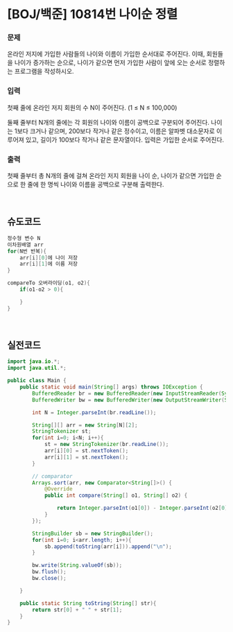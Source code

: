 # [BOJ/백준] 10814번 나이순 정렬

### 문제

온라인 저지에 가입한 사람들의 나이와 이름이 가입한 순서대로 주어진다. 이때, 회원들을 나이가 증가하는 순으로, 나이가 같으면 먼저 가입한 사람이 앞에 오는 순서로 정렬하는 프로그램을 작성하시오.

### 입력

첫째 줄에 온라인 저지 회원의 수 N이 주어진다. (1 ≤ N ≤ 100,000)

둘째 줄부터 N개의 줄에는 각 회원의 나이와 이름이 공백으로 구분되어 주어진다. 나이는 1보다 크거나 같으며, 200보다 작거나 같은 정수이고, 이름은 알파벳 대소문자로 이루어져 있고, 길이가 100보다 작거나 같은 문자열이다. 입력은 가입한 순서로 주어진다.

### 출력

첫째 줄부터 총 N개의 줄에 걸쳐 온라인 저지 회원을 나이 순, 나이가 같으면 가입한 순으로 한 줄에 한 명씩 나이와 이름을 공백으로 구분해 출력한다.

<br/>

## 슈도코드

```java
정수형 변수 N
이차원배열 arr
for(N번 반복){
	arr[i][0]에 나이 저장
	arr[i][1]에 이름 저장
}

compareTo 오버라이딩(o1, o2){
	if(o1-o2 > 0){

	}
}
```

<br>

## 실전코드

```java
import java.io.*;
import java.util.*;

public class Main {
	public static void main(String[] args) throws IOException {
		BufferedReader br = new BufferedReader(new InputStreamReader(System.in));
		BufferedWriter bw = new BufferedWriter(new OutputStreamWriter(System.out));

		int N = Integer.parseInt(br.readLine());

		String[][] arr = new String[N][2];
		StringTokenizer st;
		for(int i=0; i<N; i++){
			st = new StringTokenizer(br.readLine());
			arr[i][0] = st.nextToken();
			arr[i][1] = st.nextToken();
		}

		// comparator
		Arrays.sort(arr, new Comparator<String[]>() {
			@Override
			public int compare(String[] o1, String[] o2) {

				return Integer.parseInt(o1[0]) - Integer.parseInt(o2[0]);
			}
		});

		StringBuilder sb = new StringBuilder();
		for(int i=0; i<arr.length; i++){
			sb.append(toString(arr[i])).append("\n");
		}

		bw.write(String.valueOf(sb));
		bw.flush();
		bw.close();

	}

	public static String toString(String[] str){
		return str[0] + " " + str[1];
	}
}
```
